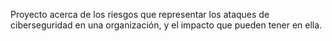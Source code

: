 Proyecto acerca de los riesgos que representar los ataques de ciberseguridad en una organización, y el impacto que pueden tener en ella.
